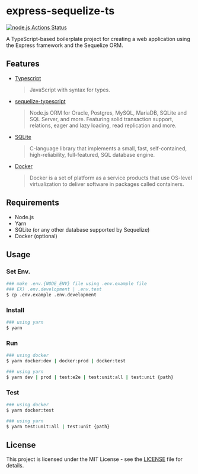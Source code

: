 # express-sequelize-ts

[![node.js Actions Status](https://github.com/beerjoa/express-sequelize-ts/workflows/nodejs-master/badge.svg)](https://github.com/beerjoa/express-sequelize-ts/actions)

A TypeScript-based boilerplate project for creating a web application using the Express framework and the Sequelize ORM.

## Features

- [Typescript](https://www.typescriptlang.org/docs/)
  > JavaScript with syntax for types.
- [sequelize-typescript](https://www.jsdocs.io/package/sequelize-typescript)
  > Node.js ORM for Oracle, Postgres, MySQL, MariaDB, SQLite and SQL Server, and more. Featuring solid transaction support, relations, eager and lazy loading, read replication and more.
- [SQLite](https://www.postgresql.org/docs)

  > C-language library that implements a small, fast, self-contained, high-reliability, full-featured, SQL database engine.

- [Docker](https://www.docker.com/)
  > Docker is a set of platform as a service products that use OS-level virtualization to deliver software in packages called containers.

## Requirements

- Node.js
- Yarn
- SQLite (or any other database supported by Sequelize)
- Docker (optional)

## Usage

### Set Env.

```bash
### make .env.{NODE_ENV} file using .env.example file
### EX) .env.development | .env.test
$ cp .env.example .env.development
```

### Install

```bash
### using yarn
$ yarn
```

### Run

```bash
### using docker
$ yarn docker:dev | docker:prod | docker:test

### using yarn
$ yarn dev | prod | test:e2e | test:unit:all | test:unit {path}
```

### Test

```bash
### using docker
$ yarn docker:test

### using yarn
$ yarn test:unit:all | test:unit {path}
```

## License

This project is licensed under the MIT License - see the [LICENSE](https://github.com/beerjoa/express-sequelize-ts/blob/main/LICENSE.md) file for details.
